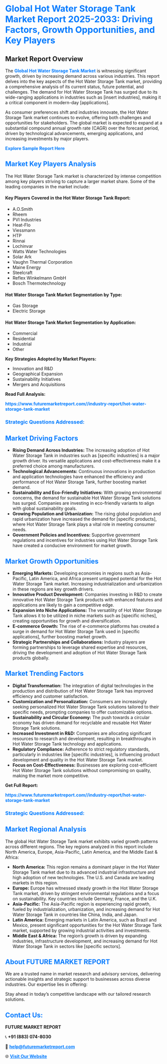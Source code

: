 <h1 style="color: #007BFF;">Global Hot Water Storage Tank Market Report 2025-2033: Driving Factors, Growth Opportunities, and Key Players</h1>

<section id="overview">
<h2>Market Report Overview</h2>
<p>The <a href="https://www.futuremarketreport.com//industry-report/hot-water-storage-tank-market" style="color: #007BFF; text-decoration: none;"><strong>Global Hot Water Storage Tank Market</strong></a> is witnessing significant growth, driven by increasing demand across various industries. This report delves into the key aspects of the Hot Water Storage Tank market, providing a comprehensive analysis of its current status, future potential, and challenges. The demand for Hot Water Storage Tank has surged due to its wide-ranging applications in industries such as [insert industries], making it a critical component in modern-day [applications].</p>
<p>As consumer preferences shift and industries innovate, the Hot Water Storage Tank market continues to evolve, offering both challenges and opportunities for stakeholders. The global market is expected to expand at a substantial compound annual growth rate (CAGR) over the forecast period, driven by technological advancements, emerging applications, and increasing investments by major players.</p>
</section>

<section id="overview">
<p><a href="https://www.futuremarketreport.com//request-sample/reportId=88423" style="color: #007BFF; text-decoration: none;"><strong>Explore Sample Report Here</strong></a></p>
</section>

<section id="key-players">
<h2 style="color: #007BFF;">Market Key Players Analysis</h2>
<p>The Hot Water Storage Tank market is characterized by intense competition among key players striving to capture a larger market share. Some of the leading companies in the market include:</p>
<h4>Key Players Covered in the Hot Water Storage Tank Report:</h4>
<ul><li>A.O.Smith</li><li>Rheem</li><li>PVI Industries</li><li>Heat-Flo</li><li>Viessmann</li><li>HTP</li><li>Rinnai</li><li>Lochinvar</li><li>Watts Water Technologies</li><li>Solar Ark</li><li>Vaughn Thermal Corporation</li><li>Maine Energy</li><li>Steelcraft</li><li>Reflex Winkelmann GmbH</li><li>Bosch Thermotechnology</li></ul>
<h4>Hot Water Storage Tank Market Segmentation by Type:</h4>
<ul><li>Gas Storage</li><li>Electric Storage</li></ul>

<h4>Hot Water Storage Tank Market Segmentation by Application:</h4>
<ul><li>Commercial</li><li>Residential</li><li>Industrial</li><li>Other</li></ul>
<p><strong>Key Strategies Adopted by Market Players:</strong></p>
<ul>
<li>Innovation and R&D</li>
<li>Geographical Expansion</li>
<li>Sustainability Initiatives</li>
<li>Mergers and Acquisitions</li>
</ul>
</section>

<section>
<p><strong>Read Full Analysis: </strong></p><a href="https://www.futuremarketreport.com//industry-report/hot-water-storage-tank-market" style="color: #007BFF; text-decoration: none;"><strong>https://www.futuremarketreport.com//industry-report/hot-water-storage-tank-market</strong></a>
<h3 style="color: #007BFF;">Strategic Questions Addressed:</h3>
</section>

<section id="driving-factors">
<h2 style="color: #007BFF;">Market Driving Factors</h2>
<ul>
<li><strong>Rising Demand Across Industries:</strong> The increasing adoption of Hot Water Storage Tank in industries such as [specific industries] is a major growth driver. Its versatile applications and cost-effectiveness make it a preferred choice among manufacturers.</li>
<li><strong>Technological Advancements:</strong> Continuous innovations in production and application technologies have enhanced the efficiency and performance of Hot Water Storage Tank, further boosting market demand.</li>
<li><strong>Sustainability and Eco-Friendly Initiatives:</strong> With growing environmental concerns, the demand for sustainable Hot Water Storage Tank solutions has surged. Companies are investing in eco-friendly variants to align with global sustainability goals.</li>
<li><strong>Growing Population and Urbanization:</strong> The rising global population and rapid urbanization have increased the demand for [specific products], where Hot Water Storage Tank plays a vital role in meeting consumer needs.</li>
<li><strong>Government Policies and Incentives:</strong> Supportive government regulations and incentives for industries using Hot Water Storage Tank have created a conducive environment for market growth.</li>
</ul>
</section>

<section id="growth-opportunities">
<h2 style="color: #007BFF;">Market Growth Opportunities</h2>
<ul>
<li><strong>Emerging Markets:</strong> Developing economies in regions such as Asia-Pacific, Latin America, and Africa present untapped potential for the Hot Water Storage Tank market. Increasing industrialization and urbanization in these regions are key growth drivers.</li>
<li><strong>Innovative Product Development:</strong> Companies investing in R&D to create innovative Hot Water Storage Tank products with enhanced features and applications are likely to gain a competitive edge.</li>
<li><strong>Expansion into Niche Applications:</strong> The versatility of Hot Water Storage Tank allows it to be utilized in niche markets such as [specific niches], creating opportunities for growth and diversification.</li>
<li><strong>E-commerce Growth:</strong> The rise of e-commerce platforms has created a surge in demand for Hot Water Storage Tank used in [specific applications], further boosting market growth.</li>
<li><strong>Strategic Partnerships and Collaborations:</strong> Industry players are forming partnerships to leverage shared expertise and resources, driving the development and adoption of Hot Water Storage Tank products globally.</li>
</ul>
</section>

<section id="trending-factors">
<h2 style="color: #007BFF;">Market Trending Factors</h2>
<ul>
<li><strong>Digital Transformation:</strong> The integration of digital technologies in the production and distribution of Hot Water Storage Tank has improved efficiency and customer satisfaction.</li>
<li><strong>Customization and Personalization:</strong> Consumers are increasingly seeking personalized Hot Water Storage Tank solutions tailored to their specific needs, prompting companies to offer customizable options.</li>
<li><strong>Sustainability and Circular Economy:</strong> The push towards a circular economy has driven demand for recyclable and reusable Hot Water Storage Tank solutions.</li>
<li><strong>Increased Investment in R&D:</strong> Companies are allocating significant resources to research and development, resulting in breakthroughs in Hot Water Storage Tank technology and applications.</li>
<li><strong>Regulatory Compliance:</strong> Adherence to strict regulatory standards, particularly in industries like [specific industries], is influencing product development and quality in the Hot Water Storage Tank market.</li>
<li><strong>Focus on Cost-Effectiveness:</strong> Businesses are exploring cost-efficient Hot Water Storage Tank solutions without compromising on quality, making the market more competitive.</li>
</ul>
</section>

<section>
<p><strong>Get Full Report: </strong></p><a href="https://www.futuremarketreport.com//industry-report/hot-water-storage-tank-market" style="color: #007BFF; text-decoration: none;"><strong>https://www.futuremarketreport.com//industry-report/hot-water-storage-tank-market</strong></a>
<h3 style="color: #007BFF;">Strategic Questions Addressed:</h3>
</section>


<section id="regional-analysis">
<h2 style="color: #007BFF;">Market Regional Analysis</h2>
<p>The global Hot Water Storage Tank market exhibits varied growth patterns across different regions. The key regions analyzed in this report include North America, Europe, Asia-Pacific, Latin America, and the Middle East & Africa:</p>
<ul>
<li><strong>North America:</strong> This region remains a dominant player in the Hot Water Storage Tank market due to its advanced industrial infrastructure and high adoption of new technologies. The U.S. and Canada are leading markets in this region.</li>
<li><strong>Europe:</strong> Europe has witnessed steady growth in the Hot Water Storage Tank market, driven by stringent environmental regulations and a focus on sustainability. Key countries include Germany, France, and the U.K.</li>
<li><strong>Asia-Pacific:</strong> The Asia-Pacific region is experiencing rapid growth, fueled by industrialization, urbanization, and increasing demand for Hot Water Storage Tank in countries like China, India, and Japan.</li>
<li><strong>Latin America:</strong> Emerging markets in Latin America, such as Brazil and Mexico, present significant opportunities for the Hot Water Storage Tank market, supported by growing industrial activities and investments.</li>
<li><strong>Middle East & Africa:</strong> The region’s growth is driven by expanding industries, infrastructure development, and increasing demand for Hot Water Storage Tank in sectors like [specific sectors].</li>
</ul>
</section>

<footer>
<h2 style="color: #007BFF;">About FUTURE MARKET REPORT</h2>
<p>We are a trusted name in market research and advisory services, delivering actionable insights and strategic support to businesses across diverse industries. Our expertise lies in offering:</p>

<p>Stay ahead in today’s competitive landscape with our tailored research solutions.</p>

<h2 style="color: #007BFF;">Contact Us:</h2>
<p><strong>FUTURE MARKET REPORT</strong></p>
<p>📞 <strong>+91 (883) 074-8030</strong></p>
<p>📧 <strong><a href="mailto:help@futuremarketreport.com" style="color: #007BFF;">help@futuremarketreport.com</a></strong></p>
<p>🌐 <strong><a href="https://www.futuremarketreport.com/" style="color: #007BFF;">Visit Our Website</a></strong></p>
</footer>